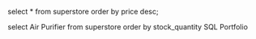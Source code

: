 select *
from superstore
order by price desc;


select Air Purifier
from superstore
order by stock_quantity
SQL Portfolio
